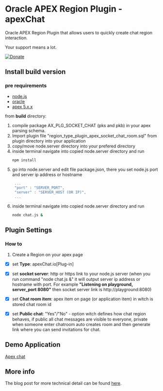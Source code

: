 # Oracle APEX Region Plugin - apexChat

Oracle APEX Region Plugin that allows users to quickly create chat region interaction.

Your support means a lot.

[![Donate](https://img.shields.io/badge/Donate-PayPal-green.svg)](https://www.paypal.me/isabolic99)

## Install build version
### pre requirements

- [node.js](https://nodejs.org)
- [oracle](https://www.oracle.com/downloads/index.html)
- [apex 5.x.x](http://www.oracle.com/technetwork/developer-tools/apex/overview/index.html)

from **build** directory:
1) compile package AX_PLG_SOCKET_CHAT (pks and pkb) in your apex parsing schema.
2) Import plugin file "region_type_plugin_apex_socket_chat_room.sql" from plugin directory into your application
3) copy/move node.server directory into your prefered directory
4) inside terminal navigate into copied node.server directory and run
   ```bash
   npm install
   ```
5) go into node.server and edit file package.json, there you set node.js port and server ip address or hostname
   ```javascript
    ...
    "port" : "SERVER_PORT",
    "server" : "SERVER_HOST (OR IP)",
    ...
   ```
6) inside terminal navigate into copied node.server directory and run
   ```bash
   node chat.js &
   ```

## Plugin Settings
### How to
1) Create a Region on your apex page
- [X] set **Type**: apexChat.io[Plug-in]
- [X] set **socket server**: http or https link to your node.js server (when you run command "node chat.js &" it will output server ip address or hostname with port. For example **"Listening on playground, server_port 8080"** then socket server link is http://playground:8080)
- [X] set **Chat room item**: apex item on page (or application item) in witch is stored chat room id
- [X] set **Public chat**: "Yes"/"No" - option witch defines how chat region behaves, if public all chat messages are visible to everyone, private when someone enter chatroom auto creates room and then generate link where you can send invitations for chat.


## Demo Application

[Apex chat](https://apex.oracle.com/pls/apex/f?p=101959:16 "Apex chat homepage")

## More info
The blog post for more technical detail can be found [here](https://goo.gl/3jcE2R).

